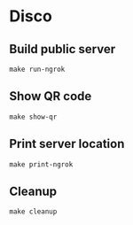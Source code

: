 # Disco

## Build public server

`make run-ngrok`

## Show QR code

`make show-qr`

## Print server location

`make print-ngrok`

## Cleanup

`make cleanup`
